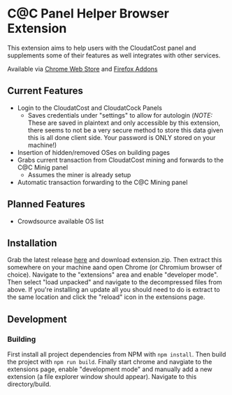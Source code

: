 # C@C Panel Helper Browser Extension

This extension aims to help users with the CloudatCost panel and supplements some of their features as well integrates with other services.

Available via [Chrome Web Store](https://chrome.google.com/webstore/detail/cc-panel-extension/nfbammmblghfpjalpefjjgdiackccmca) and [Firefox Addons](https://addons.mozilla.org/en-US/firefox/addon/c-c-panel-extension)

## Current Features

- Login to the CloudatCost and CloudatCock Panels
  - Saves credentials under "settings" to allow for autologin (_NOTE:_ These are saved in plaintext and only accessible by this extension, there seems to not be a very secure method to store this data given this is all done client side. Your password is ONLY stored on your machine!)
- Insertion of hidden/removed OSes on building pages
- Grabs current transaction from CloudatCost mining and forwards to the C@C Minig panel
  - Assumes the miner is already setup
- Automatic transaction forwarding to the C@C Mining panel

## Planned Features

- Crowdsource available OS list

## Installation

Grab the latest release [here](https://github.com/zack-hable/CaC-Panel-Extension/releases/latest) and download extension.zip. Then extract this somewhere on your machine aand open Chrome (or Chromium browser of choice). Navigate to the "extensions" area and enable "developer mode". Then select "load unpacked" and navigate to the decompressed files from above. If you're installing an update all you should need to do is extract to the same location and click the "reload" icon in the extensions page.

## Development

### Building

First install all project dependencies from NPM with `npm install`.
Then build the project with `npm run build`.
Finally start chrome and navgiate to the extensions page, enable "development mode" and manually add a new extension (a file explorer window should appear). Navigate to this directory/build.

